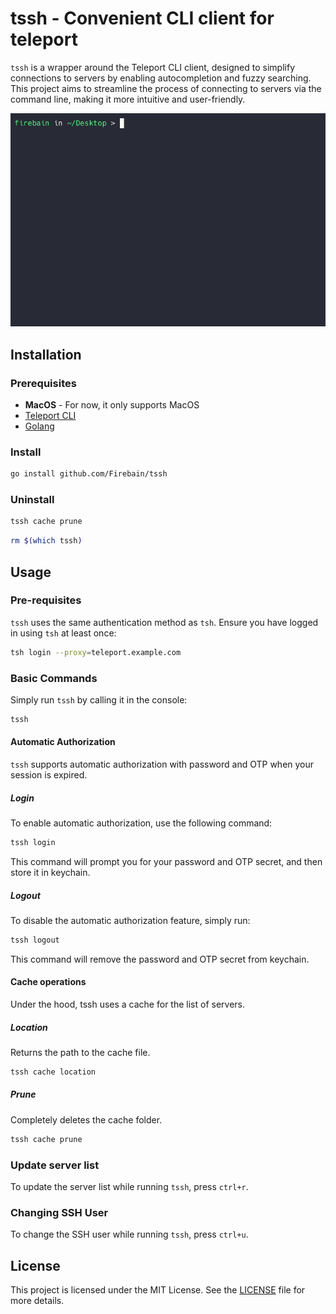 # tssh - Convenient CLI client for teleport

`tssh` is a wrapper around the Teleport CLI client, designed to simplify connections to servers by enabling autocompletion and fuzzy searching. This project aims to streamline the process of connecting to servers via the command line, making it more intuitive and user-friendly.

![tssh](./preview.gif)

## Installation

### Prerequisites

- **MacOS** - For now, it only supports MacOS
- [Teleport CLI](https://goteleport.com/docs/installation/)
- [Golang](https://go.dev/dl/)

### Install

```sh
go install github.com/Firebain/tssh
```

### Uninstall

```sh
tssh cache prune
```

```sh
rm $(which tssh)
```

## Usage

### Pre-requisites

`tssh` uses the same authentication method as `tsh`. Ensure you have logged in using `tsh` at least once:

```sh
tsh login --proxy=teleport.example.com
```

### Basic Commands

Simply run `tssh` by calling it in the console:

```sh
tssh
```

#### Automatic Authorization

`tssh` supports automatic authorization with password and OTP when your session is expired.

##### Login

To enable automatic authorization, use the following command:

```sh
tssh login
```

This command will prompt you for your password and OTP secret, and then store it in keychain.

##### Logout

To disable the automatic authorization feature, simply run:

```sh
tssh logout
```

This command will remove the password and OTP secret from keychain.

#### Cache operations

Under the hood, tssh uses a cache for the list of servers.

##### Location

Returns the path to the cache file.

```sh
tssh cache location
```

##### Prune

Completely deletes the cache folder.

```sh
tssh cache prune
```

### Update server list

To update the server list while running `tssh`, press `ctrl+r`.

### Changing SSH User

To change the SSH user while running `tssh`, press `ctrl+u`.

## License

This project is licensed under the MIT License. See the [LICENSE](./LICENSE.txt) file for more details.
